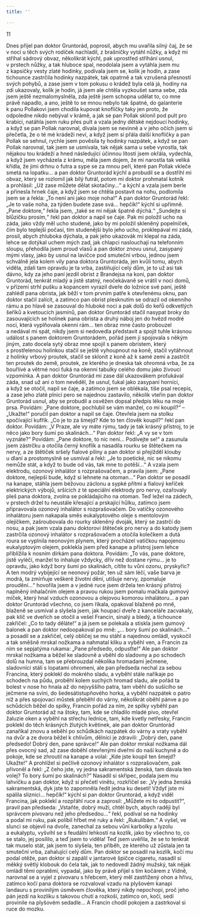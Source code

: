 ```yaml
---
title: ''

---
```


11

Dnes přijel pan doktor Gruntorád, poprosil, abych mu uvařila silný čaj, že se v noci u těch svých rodiček nachladil, z brašničky vytáhl nůžky, a když mi stříhal sádrový obvaz, několikrát kýchl, pak uprostřed stříhání usnul, v prstech nůžky, a tak hluboce spal, neodolala jsem a vytáhla jsem mu z kapsičky vesty zlaté hodinky, podívala jsem se, kolik je hodin, a zase tichounce zastrčila hodinky nazpátek, tak opatrně a tak vzrušená přesností svých pohybů, a zase jsem v tom pokusu o krádež byla celá já, hodiny na zdi ukazovaly, kolik je hodin, já jsem ale chtěla vyzkoušet sama sebe, zda jsem ještě nezmalomyslněla, zda ještě jsem schopna udělat to, co mne právě napadlo, a ano, ještě to se mnou nebylo tak špatné, do galanterie k panu Pollakovi jsem chodila kupovat knoflíčky taky jen proto, že odpoledne nikdo nebýval v krámě, a jak se pan Pollak sklonil pod pult pro krabici, natáhla jsem ruku přes pult a vzala jedny dětské nejdoucí hodinky, a když se pan Pollak narovnal, dívala jsem se nevinně a v jeho očích jsem si přečetla, že o té mé krádeži neví, a když jsem si přála další knoflíčky a pan Pollak se sehnul, rychle jsem pověsila ty hodinky nazpátek, a když se pan Pollak narovnal, tak jsem se usmívala, tak nějak sama u sebe vyrostla, tak nějakou tou krádeží a hned následující účinnou lítostí jsem okřála, vydechla, a když jsem vycházela z krámu, měla jsem dojem, že mi narostla tak veliká křídla, že jimi drhnu o futra a sype se za mnou peří, které pan Pollak vkleče smetá na lopatku… a pan doktor Gruntorád kýchl a probudil se a dostříhl mi obvaz, který se rozlomil jak bílý futrál, potom mi doktor prohmatal kotník a prohlásil: „Už zase můžete dělat skotačiny…“ a kýchl a vzala jsem berle a přinesla hrnek čaje, a když jsem se chtěla postavit na nohu, podlomila jsem se a řekla: „To není ani jako moje noha!“ A pan doktor Gruntorád řekl: „Je to vaše noha, za týden budete zase svá… hepčík!“ kýchl si upřímně. „Pane doktore,“ řekla jsem, „také se mi nějak špatně dýchá.“ „Sundejte si blůzičku prosím,“ řekl pan doktor a napil se čaje. Pak mi položil ucho na záda, jako vždy měl ucho studené, jako by mi položil skleněný popelníček, čím bylo teplejší počasí, tím studenější bylo jeho ucho, proklepával mi záda, prosil, abych zhluboka dýchala, a pak jeho ukazovák mi klepal na záda, lehce se dotýkal uchem mých zad, jak chlapci naslouchají na telefonním sloupu, přehodila jsem proud vlasů a pan doktor znovu usnul, zasypaný mými vlasy, jako by usnul na lavičce pod smuteční vrbou, jednou jsem schválně jela kolem vily pana doktora Gruntoráda, jen kvůli tomu, abych viděla, zdali tam opravdu je ta vrba, zastiňující celý dům, je to už asi tak dávno, kdy za jeho paní jezdil obrist z Brandejsa na koni, pan doktor Gruntorád, tenkrát mladý a jistě statný, neočekávaně se vrátil v noci domů, v přízemí strhl pušku a kopancem vyrazil dveře do ložnice své paní, ještě zahlédl pana obrista, jak běží v tom prvním patře k otevřenému oknu, pan doktor stačil zalícit, a zatímco pan obrist plesknutím se odrazil od okenního rámu a po hlavě se zasouval do hluboké noci a pak dolů do keřů odkvetlých šeříků a kvetoucích jasmínů, pan doktor Gruntorád stačil nasypat broky do zasouvajících se holínek pana obrista a druhý náboj jen do hvězd modré noci, která vyplňovala okenní rám… ten obraz mne často probouzel a nedával mi spát, nikdy jsem si nedovedla představit a spojit tuhle krásnou událost s panem doktorem Gruntorádem, pořád jsem ji spojovala s někým jiným, zato docela sytý obraz mne spojil s panem obristem, který s prostřelenou holínkou stačil se ještě vyhoupnout na koně, stačil vytáhnout z holínky vrbový proutek, stačil se sklonit z koně až k samé zemi a zastrčit ten proutek do země, proutek, ze kterého je dneska tak ohromná vrba, že za bouřlivé a větrné noci ťuká na okenní tabulky celého domu jako živoucí vzpomínka. A pan doktor Gruntorád mi zase dál ukazovákem proťukával záda, snad už ani o tom nevěděl, že usnul, ťukal jako zasypaní horníci, a když se otočil, napil se čaje, a zatímco jsem se oblékala, tiše psal recepis, a zase jeho zlaté plnicí pero se najednou zastavilo, několik vteřin pan doktor Gruntorád usnul, aby se probudil a osvěžen dopsal předpis léku na moje prsa. Povídám: „Pane doktore, pochlubil se vám manžel, co mi koupil?“ – „Ukažte!“ poručil pan doktor a napil se čaje. Otevřela jsem na stolku spočívající kufřík. „Co je to za šmejd? Kde to ten člověk koupil?“ řekl pan doktor. Povídám: „V Praze, ale vy máte rýmu, tady je tak krásný přístroj, to je něco jako bory šumí po skalinách…“ Pan doktor řekl: „A vy se v tom vyznáte?“ Povídám: „Pane doktore, to nic není… Podívejte se!“ a zasunula jsem zástrčku a otočila černý knoflík a nasadila rourku se štětečkem na nervy, a ze štětiček sršely fialové piliny a pan doktor si přejížděl klouby u dlaní a prostomyslně se usmíval a řekl: „Je to poetické, nic se nikomu nemůže stát, a když to bude od vás, tak mne to potěší…“ A vzala jsem elektrodu, ozonový inhalátor s rozprašovačem, a pravila jsem: „Pane doktore, nejlepší bude, když si lehnete na otoman…“ Pan doktor se posadil na kanape, stáhla jsem béžovou záclonu a sypké přítmí a fialový keříček elektrických výbojů, sršících z té speciální elektrody pro nervy, ozařovaly pleš pana doktora, zvolna se pokládajícího na otoman. Teď ležel na zádech, v prstech držel tu neustále křesající a prskající hůlku, zatímco jsem připravovala ozonový inhalátor s rozprašovačem. Do vatičky ozonového inhalátoru jsem nakapala směs eukalyptového oleje s mentolovým olejíčkem, zašroubovala do rourky skleněný dvoják, který se zastrčí do nosu, a pak jsem vzala panu doktorovi štěteček pro nervy a do katody jsem zastrčila ozonový inhalátor s rozprašovačem a otočila kolečkem a dutá roura se vyplnila neonovým plynem, který procházel vatičkou napojenou eukalyptovým olejem, poklekla jsem před kanape a přístroj jsem lehce přiblížila k nosním dírkám pana doktora. Povídám: „To vás, pane doktore, jistě vyléčí, manžel to inhaluje vždycky, dřív než dostane rýmu… je to opravdu, jako když bory šumí po skalinách, cítíte tu vůni ozonu, pryskyřic? A ten modrý vybíjející se neonový požár, ten už sám léčí, vaše barva je modrá, ta zmírňuje veškeré životní dění, utišuje nervy, zpomaluje proudění…“ hovořila jsem a v jedné ruce jsem držela ten krásný přístroj naplněný inhalačním olejem a pravou rukou jsem pomalu mačkala gumový míček, který hnal vzduch ozonovou a olejovou komorou inhalátoru… a pan doktor Gruntorád všechno, co jsem říkala, opakoval blaženě po mně, blaženě se usmíval a slyšela jsem, jak houpací dveře z kanceláře zacvakaly, pak klíč ve dveřích se otočil a vešel Francin, sinalý a bledý, a tichounce zakřičel: „Co to tady děláte!“ a já jsem se polekala a stiskla jsem gumový balonek a pan doktor nedoopakoval po mně: „… bory šumí po skalinách…“ a posadil se a zakřičel, celý obličej se mu stáhl a najednou omládl, vyskočil a tak směšně mrskal nožkama a nahmatal kliku a vyběhl ven, a Francin za ním se sepjatýma rukama: „Pane předsedo, odpusťte!“ Ale pan doktor mrskal nožkama a běžel ke sladovně a vběhl do sladovny a po schodech dolů na humna, tam se přebrouzdal několika hromadami ječmene, sladovníci stáli s lopatami ohromeni, ale pan předseda nechal za sebou Francina, který poklekl do mokrého sladu, a vyběhl stále naříkaje po schodech na půdu, proběhl kolem suchých hromad sladu, ale pořád ta bolest v nose ho hnala až do nejvyššího patra, tam vběhl do sušícího se ječmene na svini, do šedesátistupňového horka, a vyběhl nazpátek o patro níž a přes spojovací můstek přeběhl do várny, několikrát oběhl pánve a po schůdcích běžel do spilky, Francin pořád za ním, ze spilky vyběhl pan doktor Gruntorád až na štoky, tam, kde se chladilo mladé pivo, otevřel žaluzie oken a vyběhl na střechu lednice, tam, kde kvetly netřesky, Francin poklekl do těch krásných žlutých květinek, ale pan doktor Gruntorád zanaříkal znovu a seběhl po schůdkách nazpátek do várny a vraty vyběhl na dvůr a ze dvora běžel k chlívům, dělníci je zdravili: „Dobrý den, pane předsedo! Dobrý den, pane správce!“ Ale pan doktor mrskal nožkama dál přes ovocný sad, až zase doběhl otevře­nými dveřmi do naší kuchyně a do pokoje, kde se zhroutil na kanape a volal: „Kde jste koupil ten šmejd? Ukažte!“ A prohlížel si pečlivě ozonový inhalátor s rozprašovačem, pak přivoněl a řekl: „Z čeho jste, vy jedna sakramentská ženská, tam dávala ten volej? To bory šumí po skalinách?“ Nasadil si skřipec, podala jsem mu lahvičku a pan doktor, když si přečetl vinětu, rozkřičel se: „Vy jedna ženská sakramentská, dyk jste to zapomněla ředit jedna ku deseti! Vždyť jste mi spálila sliznici… hepčík!“ kýchl si pan doktor Gruntorád, a když viděl Francina, jak poklekl a rozpřáhl ruce a zaprosil: „Můžete mi to odpustit?“, pravil pan předseda: „Vstaňte, dobrý muži, chtěl bych, abych raději byl správcem pivovaru než jeho předsedou…“ řekl, podíval se na hodinky a podal mi ruku, pak políbil hřbet mé ruky a řekl: „Rukulíbám.“ A vyšel, ve slunci se objevil na dvoře, zanechal za sebou vůni karbolky a lyzolu a eukalyptu, vyšvihl se s feudální lehkostí na kozlík, jako by všechno to, co se stalo, jej posílilo, a teď jsem to viděla! Teď jsem uvěřila, že se to tenkrát tak muselo stát, jak jsem to slyšela, ten příběh, ze kterého už zůstala jen ta smuteční vrba, zahalující celý dům. Pan doktor se posadil na kozlík, kočí mu podal otěže, pan doktor si zapálil v jantarové špičce cigaretu, nasadil si měkký světlý klobouk do čela tak, jak to nedovedl žádný mužský, tak nějak omládl těmi opratěmi, vypadal, jako by právě přijel s tím kočárem z Vídně, narovnal se a vyjel z pivovaru s hřebcem, který měl zastřižený ohon a hřívu, zatímco kočí pana doktora se rozvaloval vzadu na plyšovém kanapi landauru s provinilým úsměvem člověka, který nikdy nepochopí, proč jeho pán jezdí na kozlíku s takovou chutí a rozkoší, zatímco on, kočí, sedí provinile na plyšovém sedadle… A Francin chodil pokojem a zastrkoval si ruce do mozku.
